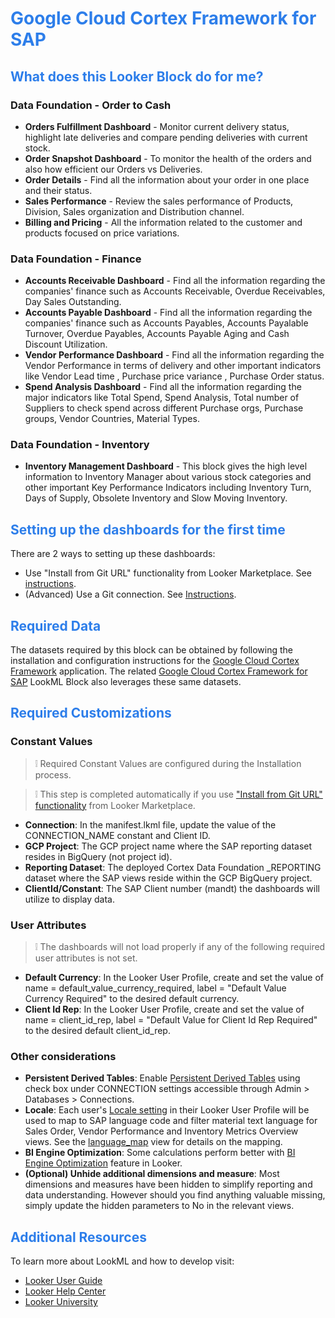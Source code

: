 <h1><span style="color:#2d7eea">Google Cloud Cortex Framework for SAP</span></h1>

<h2><span style="color:#2d7eea">What does this Looker Block do for me?</span></h2>

<h3> Data Foundation - Order to Cash </h3>

- **Orders Fulfillment Dashboard** - Monitor current delivery status, highlight late deliveries and compare pending deliveries with current stock.
- **Order Snapshot Dashboard** - To monitor the health of the orders and also how efficient our Orders vs Deliveries.
- **Order Details** - Find all the information about your order in one place and their status.
- **Sales Performance** - Review the sales performance of Products, Division, Sales organization and Distribution channel.
- **Billing and Pricing** - All the information related to the customer and products focused on price variations.

<h3>Data Foundation - Finance</h3>

- **Accounts Receivable Dashboard** - Find all the information regarding the companies' finance such as Accounts Receivable, Overdue Receivables, Day Sales Outstanding.
- **Accounts Payable Dashboard** - Find all the information regarding the companies' finance such as Accounts Payables, Accounts Payalable Turnover, Overdue Payables, Accounts Payable Aging and Cash Discount Utilization.
- **Vendor Performance Dashboard** - Find all the information regarding the Vendor Performance in terms of delivery and other important indicators like Vendor Lead time , Purchase price variance , Purchase Order status.
- **Spend Analysis Dashboard** - Find all the information regarding the major indicators like Total Spend, Spend Analysis, Total number of Suppliers to check spend across different Purchase orgs, Purchase groups, Vendor Countries, Material Types.

<h3>Data Foundation - Inventory</h3>

- **Inventory Management Dashboard** - This block gives the high level information to Inventory Manager about various stock categories and other important Key Performance Indicators including Inventory Turn, Days of Supply, Obsolete Inventory and Slow Moving Inventory.

<h2><span style="color:#2d7eea">Setting up the dashboards for the first time</span></h2>

There are 2 ways to setting up these dashboards:

- Use "Install from Git URL" functionality from Looker Marketplace. See [instructions](https://cloud.google.com/looker/docs/marketplace#installing_a_tool_from_a_git_url).
- (Advanced) Use a Git connection. See [Instructions](https://cloud.google.com/looker/docs/setting-up-git-connection).

<h2><span style="color:#2d7eea">Required Data</span></h2>

The datasets required by this block can be obtained by following the installation and configuration instructions for the [Google Cloud Cortex Framework](https://github.com/GoogleCloudPlatform/cortex-data-foundation) application. The related [Google Cloud Cortex Framework for SAP](https://github.com/llooker/cortex_data_foundation) LookML Block also leverages these same datasets.

<h2><span style="color:#2d7eea">Required Customizations</span></h2>

<h3>Constant Values</h3>

>   ❕ Required Constant Values are configured during the Installation process.

>   ❕ This step is completed automatically if you use ["Install from Git URL" functionality](https://cloud.google.com/looker/docs/marketplace#installing_a_tool_from_a_git_url) from Looker Marketplace.


- **Connection**: In the manifest.lkml file, update the value of the CONNECTION_NAME constant and Client ID.
- **GCP Project**: The GCP project name where the SAP reporting dataset resides in BigQuery (not project id).
- **Reporting Dataset**: The deployed Cortex Data Foundation _REPORTING dataset where the SAP views reside within the GCP BigQuery project.
- **ClientId/Constant**: The SAP Client number (mandt) the dashboards will utilize to display data.

<h3> User Attributes </h3>

>   ❕ The dashboards will not load properly if any of the following required user attributes is not set.

- **Default Currency**: In the Looker User Profile, create and set the value of name = default_value_currency_required, label = "Default Value Currency Required" to the desired default currency.
- **Client Id Rep**: In the Looker User Profile, create and set the value of name = client_id_rep, label = "Default Value for Client Id Rep Required" to the desired default client_id_rep.

<h3> Other considerations </h3>

- **Persistent Derived Tables**: Enable <a href="https://cloud.google.com/looker/docs/derived-tables#persistent_derived_tables_(pdts)">Persistent Derived Tables</a> using check box under CONNECTION settings accessible through Admin > Databases > Connections.
- **Locale**: Each user's [Locale setting](https://cloud.google.com/looker/docs/model-localization#assigning_users_to_a_locale) in their Looker User Profile will be used to map to SAP language code and filter material text language for Sales Order, Vendor Performance and Inventory Metrics Overview views. See the [language_map](views/language_map.view.lkml) view for details on the mapping.
- **BI Engine Optimization**: Some calculations perform better with [BI Engine Optimization](https://cloud.google.com/blog/products/data-analytics/faster-queries-with-bigquery-bi-engine) feature in Looker.
- **(Optional) Unhide additional dimensions and measure**: Most dimensions and measures have been hidden to simplify reporting and data understanding. However should you find anything valuable missing, simply update the hidden parameters to No in the relevant views.

<h2><span style="color:#2d7eea">Additional Resources</span></h2>

To learn more about LookML and how to develop visit:

- [Looker User Guide](https://looker.com/guide)
- [Looker Help Center](https://help.looker.com)
- [Looker University](https://training.looker.com/)

